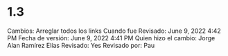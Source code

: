 # 1.3

Cambios: Arreglar todos los links
Cuando fue Revisado: June 9, 2022 4:42 PM
Fecha de  versión: June 9, 2022 4:41 PM
Quien hizo el cambio: Jorge Alan Ramírez Elías
Revisado: Yes
Revisado por: Pau